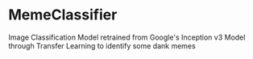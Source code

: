 # MemeClassifier
Image Classification Model retrained from Google's Inception v3 Model through Transfer Learning to identify some dank memes
